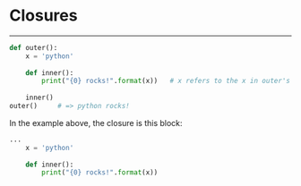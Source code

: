 # Closures
---



```py
def outer():
	x = 'python'
	
	def inner():
		print("{0} rocks!".format(x))	# x refers to the x in outer's scope; nonlocal variable
	
	inner()
outer()		# => python rocks!
```

In the example above, the closure is this block:
```py
...
	x = 'python'
	
	def inner():
		print("{0} rocks!".format(x))
```
